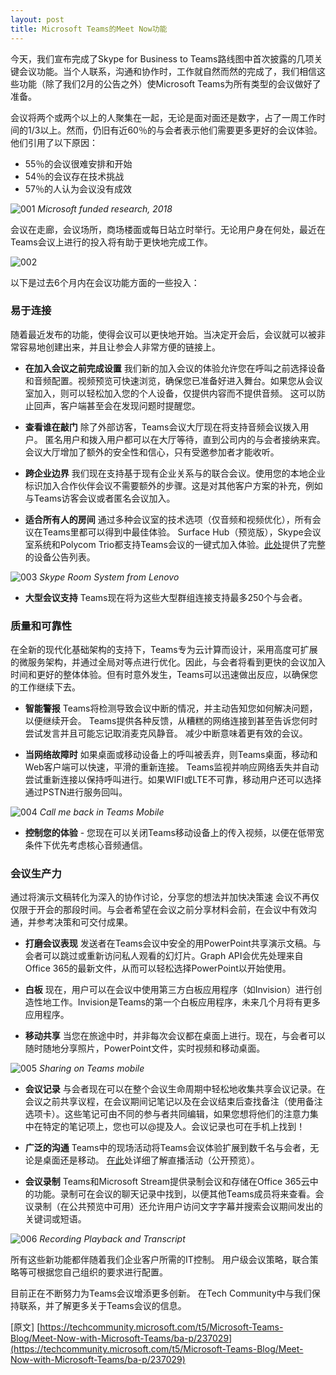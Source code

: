 ```yaml
---
layout: post
title: Microsoft Teams的Meet Now功能
---
```


今天，我们宣布完成了Skype for Business to Teams路线图中首次披露的几项关键会议功能。当个人联系，沟通和协作时，工作就自然而然的完成了，我们相信这些功能（除了我们2月的公告之外）使Microsoft Teams为所有类型的会议做好了准备。

会议将两个或两个以上的人聚集在一起，无论是面对面还是数字，占了一周工作时间的1/3以上。然而，仍旧有近60％的与会者表示他们需要更多更好的会议体验。他们引用了以下原因：
* 55％的会议很难安排和开始
* 54％的会议存在技术挑战
* 57％的人认为会议没有成效

![001](../images/post20180901/001.png)
*Microsoft funded research, 2018*

会议在走廊，会议场所，商场楼面或每日站立时举行。无论用户身在何处，最近在Teams会议上进行的投入将有助于更快地完成工作。

![002](../images/post20180901/002.png)

以下是过去6个月内在会议功能方面的一些投入：

### 易于连接

随着最近发布的功能，使得会议可以更快地开始。当决定开会后，会议就可以被非常容易地创建出来，并且让参会人非常方便的链接上。

* **在加入会议之前完成设置** 我们新的加入会议的体验允许您在呼叫之前选择设备和音频配置。视频预览可快速浏览，确保您已准备好进入舞台。如果您从会议室加入，则可以轻松加入您的个人设备，仅提供内容而不提供音频。 这可以防止回声，客户端甚至会在发现问题时提醒您。
  
* **查看谁在敲门** 除了外部访客，Teams会议大厅现在将支持音频会议拨入用户。 匿名用户和拨入用户都可以在大厅等待，直到公司内的与会者接纳来宾。 会议大厅增加了额外的安全性和信心，只有受邀参加者才能收听。
 
* **跨企业边界** 我们现在支持基于现有企业关系与的联合会议。使用您的本地企业标识加入合作伙伴会议不需要额外的步骤。这是对其他客户方案的补充，例如与Teams访客会议或者匿名会议加入。

* **适合所有人的房间** 通过多种会议室的技术选项（仅音频和视频优化），所有会议在Teams里都可以得到中最佳体验。 Surface Hub（预览版），Skype会议室系统和Polycom Trio都支持Teams会议的一键式加入体验。[此处](https://techcommunity.microsoft.com/t5/Microsoft-Teams-Blog/Teamwork-devices-at-InfoComm-this-week/ba-p/201839)提供了完整的设备公告列表。

![003](../images/post20180901/003.png)
*Skype Room System from Lenovo*

* **大型会议支持** Teams现在将为这些大型群组连接支持最多250个与会者。

### 质量和可靠性

在全新的现代化基础架构的支持下，Teams专为云计算而设计，采用高度可扩展的微服务架构，并通过全局对等点进行优化。因此，与会者将看到更快的会议加入时间和更好的整体体验。但有时意外发生，Teams可以迅速做出反应，以确保您的工作继续下去。

* **智能警报** Teams将检测导致会议中断的情况，并主动告知您如何解决问题，以便继续开会。 Teams提供各种反馈，从糟糕的网络连接到甚至告诉您何时尝试发言并且可能忘记取消麦克风静音。 减少中断意味着更有效的会议。

* **当网络故障时** 如果桌面或移动设备上的呼叫被丢弃，则Teams桌面，移动和Web客户端可以快速，平滑的重新连接。 Teams监视并响应网络丢失并自动尝试重新连接以保持呼叫进行。如果WIFI或LTE不可靠，移动用户还可以选择通过PSTN进行服务回叫。

![004](../images/post20180901/004.png)
*Call me back in Teams Mobile*
 
* **控制您的体验** - 您现在可以关闭Teams移动设备上的传入视频，以便在低带宽条件下优先考虑核心音频通信。
 
### 会议生产力
通过将演示文稿转化为深入的协作讨论，分享您的想法并加快决策速 会议不再仅仅限于开会的那段时间。与会者希望在会议之前分享材料会前，在会议中有效沟通，并参考决策和可交付成果。

* **打磨会议表现** 发送者在Teams会议中安全的用PowerPoint共享演示文稿。与会者可以跳过或重新访问私人观看的幻灯片。Graph API会优先处理来自Office 365的最新文件，从而可以轻松选择PowerPoint以开始使用。

* **白板** 现在，用户可以在会议中使用第三方白板应用程序（如Invision）进行创造性地工作。Invision是Teams的第一个白板应用程序，未来几个月将有更多应用程序。
 
* **移动共享** 当您在旅途中时，并非每次会议都在桌面上进行。现在，与会者可以随时随地分享照片，PowerPoint文件，实时视频和移动桌面。

![005](../images/post20180901/005.png)
*Sharing on Teams mobile*

* **会议记录** 与会者现在可以在整个会议生命周期中轻松地收集共享会议记录。在会议之前共享议程，在会议期间记笔记以及在会议结束后查找备注（使用备注选项卡）。这些笔记可由不同的参与者共同编辑，如果您想将他们的注意力集中在特定的笔记项上，您也可以@提及人。会议记录也可在手机上找到！
 
* **广泛的沟通** Teams中的现场活动将Teams会议体验扩展到数千名与会者，无论是桌面还是移动。 [在此](https://techcommunity.microsoft.com/t5/Microsoft-Teams-Blog/Live-events-in-Microsoft-Teams/ba-p/214955)处详细了解直播活动（公开预览）。
 
* **会议录制** Teams和Microsoft Stream提供录制会议和存储在Office 365云中的功能。录制可在会议的聊天记录中找到，以便其他Teams成员将来查看。会议录制（在公共预览中可用）还允许用户访问文字字幕并搜索会议期间发出的关键词或短语。

![006](../images/post20180901/006.png)
*Recording Playback and Transcript*

所有这些新功能都伴随着我们企业客户所需的IT控制。 用户级会议策略，联合策略等可根据您自己组织的要求进行配置。

目前正在不断努力为Teams会议增添更多创新。 在Tech Community中与我们保持联系，并了解更多关于Teams会议的信息。


\[原文\] [https://techcommunity.microsoft.com/t5/Microsoft-Teams-Blog/Meet-Now-with-Microsoft-Teams/ba-p/237029](https://techcommunity.microsoft.com/t5/Microsoft-Teams-Blog/Meet-Now-with-Microsoft-Teams/ba-p/237029)

